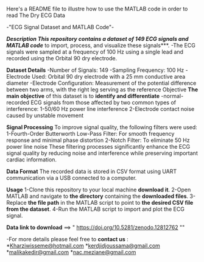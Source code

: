 Here's a README file to illustre how to use the MATLAB code in order to read The Dry ECG Data

-"ECG Signal Dataset and MATLAB Code"-

***Description
This repository contains a dataset of 149 ECG signals and MATLAB code*** to import, process, and visualize these signals***. 
-The ECG signals were sampled at a frequency of 100 Hz using a single lead and recorded using the Orbital 90 dry electrode.

**Dataset Details**
-Number of Signals: 149
-Sampling Frequency: 100 Hz
-Electrode Used: Orbital 90 dry electrode with a 25 mm conductive area diameter
-Electrode Configuration: Measurement of the potential difference between two arms, with the right leg serving as the reference
Objective
**The main objective** of this dataset is to **identify and differentiate** 
-normal-recorded ECG signals from those affected by two common types of interference:
1-50/60 Hz power line interference
2-Electrode contact noise caused by unstable movement

**Signal Processing**
To improve signal quality, the following filters were used:
1-Fourth-Order Butterworth Low-Pass Filter: For smooth frequency response and minimal phase distortion
2-Notch Filter: To eliminate 50 Hz power line noise
These filtering processes significantly enhance the ECG signal quality by reducing noise and interference while preserving important cardiac information.

**Data Format**
The recorded data is stored in CSV format using UART communication via a USB connected to a computer.

**Usage**
1-Clone this repository to your local machine **download it**.
2-Open MATLAB and navigate to **the directory** containing the **downloaded files**.
3-Replace **the file path** in the MATLAB script to point to **the desired CSV file from the dataset**.
4-Run the MATLAB script to import and plot the ECG signal.

**Data link to download**
==> " https://doi.org/10.5281/zenodo.12812762 ""

-For more details please feel free to **contact us** :
*Kharziwisseme@hotmail.com
*kerdjidjoussama@gmail.com
*malikakedir@gmail.com
*nac.meziane@gmail.com
